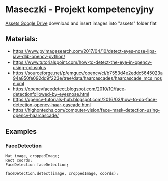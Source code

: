 # Maseczki - Projekt kompetencyjny

[Assets Google Drive](https://drive.google.com/drive/folders/1M4IjbIn90FFq6uLKX_bhEunYkEFMlRv4?usp=sharing)
download and insert images into "assets" folder flat

## Materials:
- https://www.pyimagesearch.com/2017/04/10/detect-eyes-nose-lips-jaw-dlib-opencv-python/
- https://www.tutorialspoint.com/how-to-detect-the-eye-in-opencv-using-cplusplus
- https://sourceforge.net/p/emgucv/opencv/ci/b7553d4e2eddc5645023a94a850fe092dd9f223e/tree/data/haarcascades/haarcascade_mcs_nose.xml
- https://opencvfacedetect.blogspot.com/2010/10/face-detectionfollowed-by-eyesnose.html
- https://opencv-tutorials-hub.blogspot.com/2016/03/how-to-do-face-detection-opencv-haar-cascade.html
- https://highontechs.com/computer-vision/face-mask-detection-using-opencv-haarcascade/


## Examples

### FaceDetection
```
Mat image, croppedImage;
Rect coords;
FaceDetection faceDetection;

faceDetection.detect(image, croppedImage, coords);
```